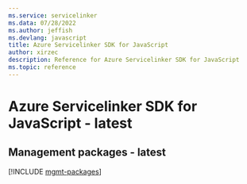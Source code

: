 ```yaml
---
ms.service: servicelinker
ms.data: 07/28/2022
ms.author: jeffish
ms.devlang: javascript
title: Azure Servicelinker SDK for JavaScript
author: xirzec
description: Reference for Azure Servicelinker SDK for JavaScript
ms.topic: reference
---
```

# Azure Servicelinker SDK for JavaScript - latest

## Management packages - latest
[!INCLUDE [mgmt-packages](servicelinker-mgmt-index.md)]